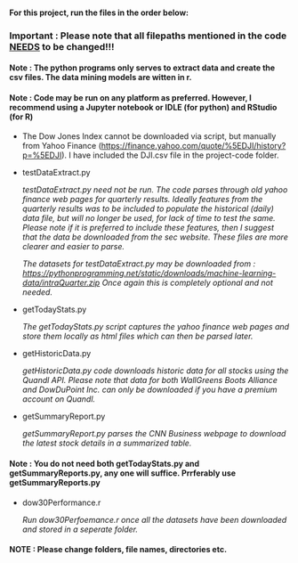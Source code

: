 #### For this project, run the files in the order below:

### Important : Please note that all filepaths mentioned in the code <ins>NEEDS</ins> to be changed!!!

#### Note : The python programs only serves to extract data and create the csv files. The data mining models are witten in r. 
#### Note : Code may be run on any platform as preferred. However, I recommend using a Jupyter notebook or IDLE (for python) and RStudio (for R) 

* The Dow Jones Index cannot be downloaded via script, but manually from Yahoo Finance (https://finance.yahoo.com/quote/%5EDJI/history?p=%5EDJI). I have included the DJI.csv file in the project-code folder.

* testDataExtract.py

  *testDataExtract.py need not be run. The code parses through old yahoo finance web pages for quarterly results. Ideally features from the quarterly results was to be included to populate the historical (daily) data file, but will no longer be used, for lack of time to test the same. Please note if it is preferred to include these features, then I suggest that the data be downloaded from the sec website. These files are more clearer and easier to parse.*
  
  *The datasets for testDataExtract.py may be downloaded from : https://pythonprogramming.net/static/downloads/machine-learning-data/intraQuarter.zip* *Once again this is completely optional and not needed.*

* getTodayStats.py 
  
  *The getTodayStats.py script captures the yahoo finance web pages and store them locally as html files which can then be parsed later.*
  
* getHistoricData.py

  *getHistoricData.py code downloads historic data for all stocks using the Quandl API. Please note that data for both WallGreens Boots Alliance and DowDuPoint Inc. can only be downloaded if you have a premium account on Quandl.*
  
* getSummaryReport.py

  *getSummaryReport.py parses the CNN Business webpage to download the latest stock details in a summarized table.*

#### Note : You do not need both getTodayStats.py and getSummaryReports.py, any one will suffice. Prrferably use getSummaryReports.py

* dow30Performance.r
  
  *Run dow30Perfoemance.r once all the datasets have been downloaded and stored in a seperate folder.*



#### NOTE : Please change folders, file names, directories etc. 
